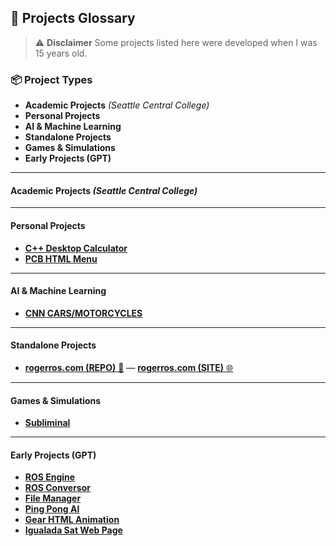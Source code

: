 ## 📁 **Projects Glossary**

> ⚠️ **Disclaimer** 
> Some projects listed here were developed when I was 15 years old.

### 📦 **Project Types**
- **Academic Projects** *(Seattle Central College)*
- **Personal Projects**
- **AI & Machine Learning**
- **Standalone Projects**
- **Games & Simulations**
- **Early Projects (GPT)**

---

#### **Academic Projects** *(Seattle Central College)*

---

#### **Personal Projects**
- [**C++ Desktop Calculator**](https://github.com/RogerRos/desktop_calculator)
- [**PCB HTML Menu**](https://github.com/RogerRos/PCB-html-menu/tree/main)

---

#### **AI & Machine Learning**
- [**CNN CARS/MOTORCYCLES**](https://github.com/RogerRos/CNN-now-public/tree/main/Cotxes-Motos)

---

#### **Standalone Projects**
- [**rogerros.com (REPO)** 🔗](https://github.com/RogerRos/rogerros.com) — [**rogerros.com (SITE)** 🌐](https://rogerros.com)

---

#### **Games & Simulations**
- [**Subliminal**](https://github.com/RogerRos/subliminal-ultra-deluxe-edition)

---

#### **Early Projects (GPT)**
- [**ROS Engine**](https://github.com/RogerRos/ROS-engine)
- [**ROS Conversor**](https://github.com/RogerRos/rosconversor)
- [**File Manager**](https://github.com/RogerRos/optifilemanager/tree/main)
- [**Ping Pong AI**](https://github.com/RogerRos/IA-pongia/tree/main/trained)
- [**Gear HTML Animation**](https://github.com/RogerRos/gear-html-animation)
- [**Igualada Sat Web Page**](https://github.com/RogerRos/igualadasat)

